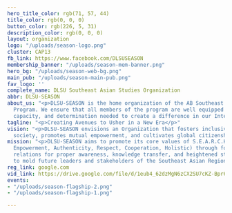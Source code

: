 ```yaml
---
hero_title_color: rgb(71, 57, 44)
title_color: rgb(0, 0, 0)
button_color: rgb(226, 5, 31)
description_color: rgb(0, 0, 0)
layout: organization
logo: "/uploads/season-logo.png"
cluster: CAP13
fb_link: https://www.facebook.com/DLSUSEASON
membership_banner: "/uploads/season-mem-banner.png"
hero_bg: "/uploads/season-web-bg.png"
main_pub: "/uploads/season-main-pub.png"
fav_logo: ''
complete_name: DLSU Southeast Asian Studies Organization
abbr: DLSU-SEASON
about_us: "<p>DLSU-SEASON is the home organization of the AB Southeast Asian Studies
  Program. We ensure that all members of the program are well equipped with the knowledge,
  capacity, and determination needed to create a difference in our International Region.</p>"
tagline: "<p>Creating Avenues to Usher in a New Era</p>"
vision: "<p>DLSU-SEASON envisions an Organization that fosters inclusivity, a peaceful
  society, promotes mutual empowerment, and cultivates global citizenship for all.</p>"
mission: "<p>DLSU-SEASON aims to promote its core values of S.E.A.R.C.H. (Service,
  Empowerment, Authenticity, Respect, Cooperation, Holistic) through fostering community
  relations for proper awareness, knowledge transfer, and heightened student involvement
  to mold future leaders and stakeholders of the Southeast Asian Region.</p>"
reg_link: google.com
vid_link: https://drive.google.com/file/d/1eub4_62dzMgN6zCX2SU7cKZ-Bpr68o3F/preview
events:
- "/uploads/season-flagship-2.png"
- "/uploads/season-flagship-1.png"

---
```

